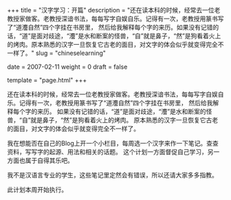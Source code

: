 +++
title = "汉字学习：开篇"
description = "还在读本科的时候，经常去一位老教授家做客。老教授深谙书法，每每写字自娱自乐。记得有一次，老教授用篆书写了“道灋自然”四个字挂在书房里， 然后给我解释每个字的来历。如果没有记错的话，“道”是面对歧途，“灋”是水和断案的怪兽，“自”就是鼻子，“然”是狗看着火上的烤肉。原本熟悉的汉字一旦恢复它古老的面目，对文字的体会似乎就变得完全不一样了。"
slug = "chineselearning"

date = 2007-02-11
weight = 0
draft = false

template = "page.html"
+++

还在读本科的时候，经常去一位老教授家做客。老教授深谙书法，每每写字自娱自乐。记得有一次，老教授用篆书写了“道灋自然”四个字挂在书房里，
然后给我解释每个字的来历。 如果没有记错的话，“道”是面对歧途，“灋”是水和断案的怪兽，“自”就是鼻子，“然”是狗看着火上的烤肉。
原本熟悉的汉字一旦恢复它古老的面目，对文字的体会似乎就变得完全不一样了。

我在想能否在自己的Blog上开一个小栏目，每周选一个汉字来作一下笔记。查查资料，写写字的起源、用法和相关的话题。
这个计划一方面督促自己学习，另一方面也属于自得其乐吧。

我不是汉语言专业的学生，这些笔记里定然会有错误，所以还请大家多多指教。

此计划本周开始执行。
